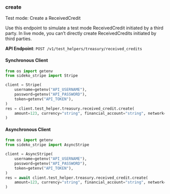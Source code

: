 
### create <a name="create"></a>
Test mode: Create a ReceivedCredit

<p>Use this endpoint to simulate a test mode ReceivedCredit initiated by a third party. In live mode, you can’t directly create ReceivedCredits initiated by third parties.</p>

**API Endpoint**: `POST /v1/test_helpers/treasury/received_credits`

#### Synchronous Client

```python
from os import getenv
from sideko_stripe import Stripe

client = Stripe(
    username=getenv("API_USERNAME"),
    password=getenv("API_PASSWORD"),
    token=getenv("API_TOKEN"),
)
res = client.test_helper.treasury.received_credit.create(
    amount=123, currency="string", financial_account="string", network="ach"
)
```

#### Asynchronous Client

```python
from os import getenv
from sideko_stripe import AsyncStripe

client = AsyncStripe(
    username=getenv("API_USERNAME"),
    password=getenv("API_PASSWORD"),
    token=getenv("API_TOKEN"),
)
res = await client.test_helper.treasury.received_credit.create(
    amount=123, currency="string", financial_account="string", network="ach"
)
```
